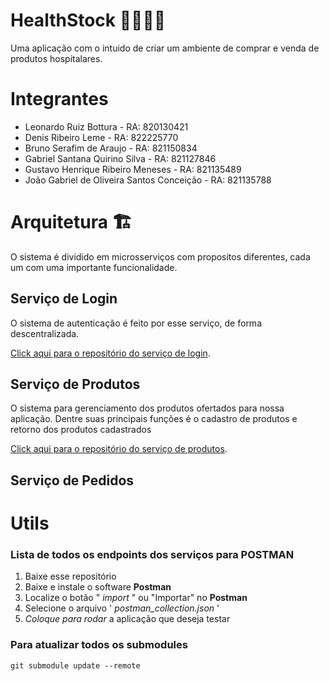 # HealthStock 👩‍⚕️🚚🤵

Uma aplicação com o intuido de criar um ambiente de comprar e venda de produtos hospitalares.

# Integrantes
- Leonardo Ruiz Bottura - RA: 820130421
- Denis Ribeiro Leme - RA: 822225770
- Bruno Serafim de Araujo - RA: 821150834
- Gabriel Santana Quirino Silva - RA: 821127846
- Gustavo Henrique Ribeiro Meneses - RA: 821135489
- João Gabriel de Oliveira Santos Conceição - RA: 821135788

# Arquitetura 🏗️

O sistema é dividido em microsserviços com propositos diferentes, cada um com uma importante funcionalidade.

## Serviço de Login

O sistema de autenticação é feito por esse serviço, de forma descentralizada.

[Click aqui para o repositório do serviço de login](https://github.com/JoaoGabrielOliveira/healthstock-login).


## Serviço de Produtos

O sistema para gerenciamento dos produtos ofertados para nossa aplicação. Dentre suas principais funções é o cadastro de produtos e retorno dos produtos cadastrados

[Click aqui para o repositório do serviço de produtos](https://github.com/JoaoGabrielOliveira/healthstock-products).

## Serviço de Pedidos

# Utils

### Lista de todos os endpoints dos serviços para POSTMAN

1. Baixe esse repositório
2. Baixe e instale o software **Postman**
3. Localize o botão " *import* " ou "Importar" no **Postman**
3. Selecione o arquivo ' *postman_collection.json* '
4. _Coloque para rodar_ a aplicação que deseja testar


### Para atualizar todos os submodules

```shell
git submodule update --remote
```
